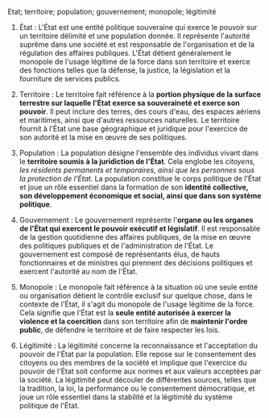 Etat; territoire; population; gouvernement; monopole; légitimité

1. État : L'État est une entité politique souveraine qui exerce le pouvoir sur un territoire délimité et une population donnée. Il représente l'autorité suprême dans une société et est responsable de l'organisation et de la régulation des affaires publiques. L'État détient généralement le monopole de l'usage légitime de la force dans son territoire et exerce des fonctions telles que la défense, la justice, la législation et la fourniture de services publics.

2. Territoire : Le territoire fait référence à la **portion physique de la surface terrestre sur laquelle l'État exerce sa souveraineté et exerce son pouvoir**. Il peut inclure des terres, des cours d'eau, des espaces aériens et maritimes, ainsi que d'autres ressources naturelles. Le territoire fournit à l'État une base géographique et juridique pour l'exercice de son autorité et la mise en œuvre de ses politiques.

3. Population : La population désigne l'ensemble des individus vivant dans le **territoire soumis à la juridiction de l'État**. Cela englobe les *citoyens, les résidents permanents et temporaires, ainsi que les personnes sous la protection de l'État*. La population constitue le corps politique de l'État et joue un rôle essentiel dans la formation de son **identité collective, son développement économique et social, ainsi que dans son système politique**.

4. Gouvernement : Le gouvernement représente l'**organe ou les organes de l'État qui exercent le pouvoir exécutif et législatif**. Il est responsable de la gestion quotidienne des affaires publiques, de la mise en œuvre des politiques publiques et de l'administration de l'État. Le gouvernement est composé de représentants élus, de hauts fonctionnaires et de ministres qui prennent des décisions politiques et exercent l'autorité au nom de l'État.

5. Monopole : Le monopole fait référence à la situation où une seule entité ou organisation détient le contrôle exclusif sur quelque chose, dans le contexte de l'État, il s'agit du monopole de l'usage légitime de la force. Cela signifie que l'État est la **seule entité autorisée à exercer la violence et la coercition** dans son territoire afin de **maintenir l'ordre public**, de défendre le territoire et de faire respecter les lois.

6. Légitimité : La légitimité concerne la reconnaissance et l'acceptation du pouvoir de l'État par la population. Elle repose sur le consentement des citoyens ou des membres de la société et implique que l'exercice du pouvoir de l'État soit conforme aux normes et aux valeurs acceptées par la société. La légitimité peut découler de différentes sources, telles que la tradition, la loi, la performance ou le consentement démocratique, et joue un rôle essentiel dans la stabilité et la légitimité du système politique de l'État.